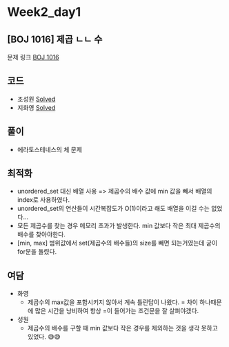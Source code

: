 # Week2_day1

## [BOJ 1016] 제곱 ㄴㄴ 수

문제 링크 [BOJ 1016](https://www.acmicpc.net/problem/1016)

## 코드

- 조성원 [Solved](https://github.com/ji3427/300solves/blob/jswww/WEEK2/1016.cpp)
- 지화영 [Solved](https://github.com/ji3427/300solves/blob/ji3427/week2/baekjoon_1016.cpp)

## 풀이

- 에라토스테네스의 체 문제

## 최적화
- unordered_set 대신 배열 사용 => 제곱수의 배수 값에 min 값을 빼서 배열의 index로 사용하였다.
- unordered_set의 연산들이 시간복잡도가 O(1)이라고 해도 배열을 이길 수는 없었다...
- 모든 제곱수를 찾는 경우 메모리 초과가 발생한다. min 값보다 작은 최대 제곱수의 배수를 찾아야한다.
- [min, max] 범위값에서 set(제곱수의 배수들)의 size를 빼면 되는거였는데 굳이 for문을 돌렸다.

## 여담
- 화영 
    - 제곱수의 max값을 포함시키지 않아서 계속 틀린답이 나왔다. = 차이 하나때문에 많은 시간을 낭비하여 항상 =이 들어가는 조건문을 잘 살펴야겠다.
- 성원
    - 제곱수의 배수를 구할 때 min 값보다 작은 경우를 제외하는 것을 생각 못하고 있었다. 😅😅
